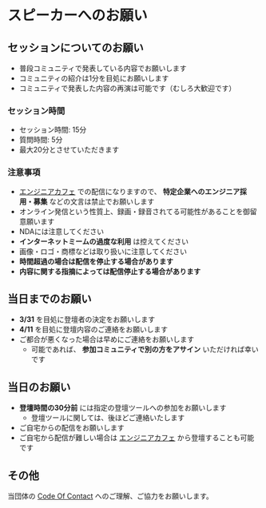# スピーカーへのお願い

## セッションについてのお願い

- 普段コミュニティで発表している内容でお願いします
- コミュニティの紹介は1分を目処にお願いします
- コミュニティで発表した内容の再演は可能です（むしろ大歓迎です）

### セッション時間

- セッション時間: 15分
- 質問時間: 5分
- 最大20分とさせていただきます

### 注意事項

- [エンジニアカフェ](https://engineercafe.jp/ja/) での配信になりますので、 **特定企業へのエンジニア採用・募集** などの文言は禁止でお願いします
- オンライン発信という性質上、録画・録音されてる可能性があることを御留意願います
- NDAには注意してください
- **インターネットミームの過度な利用** は控えてください
- 画像・ロゴ・商標などは取り扱いに注意してください
- **時間超過の場合は配信を停止する場合があります**
- **内容に関する指摘によっては配信停止する場合があります**

## 当日までのお願い

- **3/31** を目処に登壇者の決定をお願いします
- **4/11** を目処に登壇内容のご連絡をお願いします
- ご都合が悪くなった場合は早めにご連絡をお願いします
  - 可能であれば、 **参加コミュニティで別の方をアサイン** いただければ幸いです

## 当日のお願い

- **登壇時間の30分前** には指定の登壇ツールへの参加をお願いします
  - 登壇ツールに関しては、後ほどご連絡いたします
- ご自宅からの配信をお願いします
- ご自宅から配信が難しい場合は [エンジニアカフェ](https://engineercafe.jp/ja/) から登壇することも可能です

## その他

当団体の [Code Of Contact](https://github.com/kongmingstrap/FUKUOKA-Engineers-Day-2021-online/blob/main/code_of_contact.md) へのご理解、ご協力をお願いします。